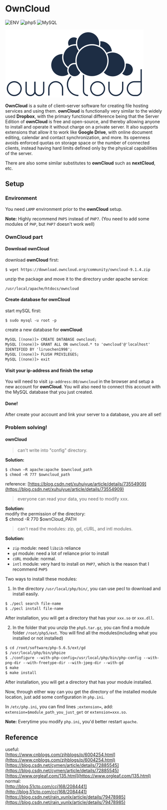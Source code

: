 # OwnCloud

![ENV](https://img.shields.io/badge/ENV-LAMP-blue.svg) ![php5](https://img.shields.io/badge/PHP-5-brightgreen.svg) ![MySQL](https://img.shields.io/badge/MySQL-5.7-green.svg) 


![owncloud_logo](https://github.com/liruochen1998/My-Linux-Notes/blob/master/content/application/pics/owncloud_logo.png)

**OwnCloud** is a suite of client–server software for creating file hosting services and using them. **ownCloud** is functionally very similar to the widely used **Dropbox**, with the primary functional difference being that the Server Edition of **ownCloud** is free and open-source, and thereby allowing anyone to install and operate it without charge on a private server. It also supports extensions that allow it to work like **Google Drive**, with online document editing, calendar and contact synchronization, and more. Its openness avoids enforced quotas on storage space or the number of connected clients, instead having hard limits defined only by the physical capabilities of the server.

There are also some similar substitutes to **ownCloud** such as **nextCloud**, etc.

## Setup

### Environment
You need `LAMP` environment prior to the **ownCloud** setup.

**Note:** Highly recommend `PHP5` instead of `PHP7`. (You need to add some modules of `PHP`, but `PHP7` doesn't work well)

### OwnCloud part
#### Download ownCloud
download **ownCloud** first:

	$ wget https://download.owncloud.org/community/owncloud-9.1.4.zip
	
unzip the package and move it to the directory under apache service:
	
	/usr/local/apache/htdocs/owncloud
	
#### Create database for ownCloud
start mySQL first:

	$ sudo mysql -u root -p
create a new database for **ownCloud**:

```	
MySQL [(none)]> CREATE DATABASE owncloud;
MySQL [(none)]> GRANT ALL ON owncloud.* to 'owncloud'@'localhost' IDENTIFIED BY 'liruochen1998';
MySQL [(none)]> FLUSH PRIVILEGES;
MySQL [(none)]> exit
```

#### Visit your ip-address and finish the setup
You will need to visit `ip-address:80/owncloud` in the browser and setup a new account for **ownCloud**. 
You will also need to connect this account with the MySQL database that you just created.

#### Done!
After create your account and link your server to a database, you are all set!

### Problem solving!
#### ownCloud
>can't write into "config" directory.  

**Solution:**  

```
$ chown –R apache:apache $owncloud_path  
$ chmod –R 777 $owncloud_path 
```
reference: [https://blog.csdn.net/xuhuiyue/article/details/73554909](https://blog.csdn.net/xuhuiyue/article/details/73554909)

>everyone can read your data, you need to modify xxx.

**Solution:**  
modify the permission of the directory:  
	$ chmod -R 770 $ownCloud_PATH

>can't read the modules: zip, gd, cURL, and intl modules.

**Solution:**  

* `zip` module: need `libzib` reliance
* `gd` module: need a lot of reliance prior to install
* `cURL` module: normal.
* `intl` module: very hard to install on `PHP7`, which is the reason that I recommend `PHP5`

Two ways to install these modules:  

1. In the directory `/usr/local/php/bin/`, you can use pecl to download and install easily.
  	
 ```		
 $ ./pecl search file-name  
 $ ./pecl install file-name
 ```
 After installation, you will get a directory that has your `xxx.so` or `xxx.dll`.  

2. In the folder that you unzip the `php5.tar.gz`, you can find a module folder `/root/php5/ext`. You will find all the modules(including what you installed or not installed)

```
$ cd /root/software/php-5.6.5/ext/gd
$ /usr/local/php/bin/phpize
$ ./configure --with-php-config=/usr/local/php/bin/php-config --with-png-dir --with-freetype-dir --with-jpeg-dir --with-gd
$ make
$ make install
```
After installation, you will get a directory that has your module installed.

Now, through either way can you get the directory of the installed module location, just add some configuration in `php.ini`.

In `/etc/php.ini`, you can find lines `;extension=`, add:  
`extension=$module_path_you_just_get` or `extension=xxx.so`.

**Note:** Everytime you modify `php.ini`, you'd better restart `apache`.

## Reference
useful:  
[https://www.cnblogs.com/zjhblogs/p/6004254.html](https://www.cnblogs.com/zjhblogs/p/6004254.html)  
[https://blog.csdn.net/cymen/article/details/72885545](https://blog.csdn.net/cymen/article/details/72885545)  
[https://www.orgleaf.com/135.html](https://www.orgleaf.com/135.html)  
normal:  
[http://blog.51cto.com/ccj168/2084441](http://blog.51cto.com/ccj168/2084441)  
[https://blog.csdn.net/rain_yunlx/article/details/79478985](https://blog.csdn.net/rain_yunlx/article/details/79478985)  
